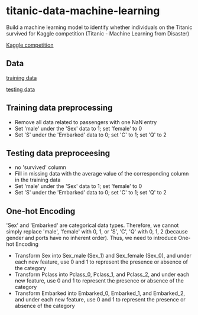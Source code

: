 # titanic-data-machine-learning
Build a machine learning model to identify whether individuals on the Titanic survived for Kaggle competition (Titanic - Machine Learning from Disaster)

[Kaggle competition](https://www.kaggle.com/competitions/titanic)


## Data
[training data](https://github.com/johnson70630/titanic-data-machine-learning/blob/main/titanic_competition/titanic_data/train.csv)

[testing data](https://github.com/johnson70630/titanic-data-machine-learning/blob/main/titanic_competition/titanic_data/test.csv)

## Training data preprocessing
- Remove all data related to passengers with one NaN entry
- Set 'male' under the 'Sex' data to 1; set 'female' to 0
- Set 'S' under the 'Embarked' data to 0; set 'C' to 1; set 'Q' to 2

## Testing data preproceesing
- no 'survived' column
- Fill in missing data with the average value of the corresponding column in the training data
- Set 'male' under the 'Sex' data to 1; set 'female' to 0
- Set 'S' under the 'Embarked' data to 0; set 'C' to 1; set 'Q' to 2

## One-hot Encoding
'Sex' and 'Embarked' are categorical data types. Therefore, we cannot simply replace 'male', 'female' with 0, 1, or 'S', 'C', 'Q' with 0, 1, 2 (because gender and ports have no inherent order). Thus, we need to introduce One-hot Encoding

- Transform Sex into Sex_male (Sex_1) and Sex_female (Sex_0), and under each new feature, use 0 and 1 to represent the presence or absence of the category
- Transform Pclass into Pclass_0, Pclass_1, and Pclass_2, and under each new feature, use 0 and 1 to represent the presence or absence of the category
- Transform Embarked into Embarked_0, Embarked_1, and Embarked_2, and under each new feature, use 0 and 1 to represent the presence or absence of the category

